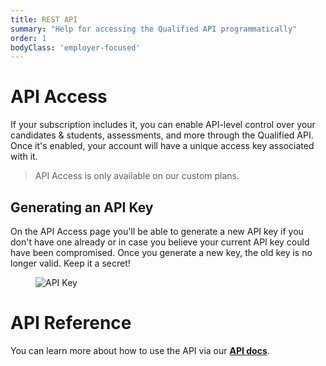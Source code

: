 ```yaml
---
title: REST API
summary: "Help for accessing the Qualified API programmatically"
order: 1
bodyClass: 'employer-focused'
---
```


# API Access

If your subscription includes it, you can enable API-level control over your candidates & students, assessments, and more through the Qualified API. Once it's enabled, your account will have a unique access key associated with it.

> <i class="premium"></i> API Access is only available on our custom plans.

## Generating an API Key

On the API Access page you'll be able to generate a new API key if you don't have one
already or in case you believe your current API key could have been compromised. Once you
generate a new key, the old key is no longer valid. Keep it a secret!

<figure>

![API Key](/images/content/images/hire/api-key.png)

</figure>

# API Reference
You can learn more about how to use the API via our **[API docs](https://www.qualified.io/api/docs/)**.
